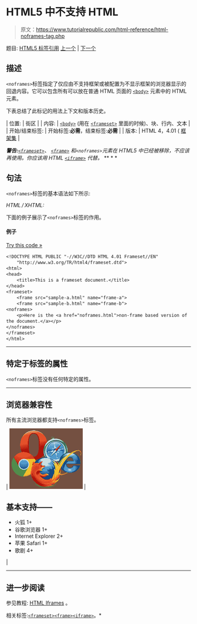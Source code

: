 # HTML5 中不支持 HTML

<noframes>标签</noframes>

> 原文：<https://www.tutorialrepublic.com/html-reference/html-noframes-tag.php>

题目: [HTML5 标签引用](html5-tags.php) [上一个](html5-nav-tag.php) | [下一个](html-noscript-tag.php)

## 描述

`<noframes>`标签指定了仅应由不支持框架或被配置为不显示框架的浏览器显示的回退内容。它可以包含所有可以放在普通 HTML 页面的 [`<body>`](html-body-tag.php) 元素中的 HTML 元素。

下表总结了此标记的用法上下文和版本历史。

| 位置: | 街区 |
| 内容: | [`<body>`](html-body-tag.php) (用在 [`<frameset>`](html-frameset-tag.php) 里面的时候)、块、行内、文本 |
| 开始/结束标签: | 开始标签:**必需**，结束标签:**必需** |
| 版本: | HTML 4，4.01 ( [框架集](../html-tutorial/html-doctypes.php#html-frameset-doctype) |

 ***警告:**[`<frameset>`](html-frameset-tag.php)、 [`<frame>`](html-frame-tag.php) 和`<noframes>`元素在 HTML5 中已经被移除，不应该再使用。你应该用 HTML [`<iframe>`](html-iframe-tag.php) 代替。*  ** * *

## 句法

`<noframes>`标签的基本语法如下所示:

*HTML / XHTML:* <noframes> ... </noframes>

下面的例子展示了`<noframes>`标签的作用。

#### 例子

[Try this code »](../codelab.php?topic=html&file=noframes-tag "Try this code using online Editor")

```
<!DOCTYPE HTML PUBLIC "-//W3C//DTD HTML 4.01 Frameset//EN"
    "http://www.w3.org/TR/html4/frameset.dtd">
<html>
<head>
    <title>This is a frameset document.</title>
</head>
<frameset>
    <frame src="sample-a.html" name="frame-a">
    <frame src="sample-b.html" name="frame-b">
<noframes>
    <p>Here is the <a href="noframes.html">non-frame based version of the document.</a></p>
</noframes>
</frameset>
</html>
```

* * *

## 特定于标签的属性

`<noframes>`标签没有任何特定的属性。

* * *

## 浏览器兼容性

所有主流浏览器都支持`<noframes>`标签。

| ![Browsers Icon](img/e9331123c77668c1832e541c2fca1002.png) | 

## 基本支持——

*   火狐 1+
*   谷歌浏览器 1+
*   Internet Explorer 2+
*   苹果 Safari 1+
*   歌剧 4+

 |

* * *

## 进一步阅读

参见教程: [HTML Iframes](../html-tutorial/html-iframes.php) 。

相关标签:[`<frameset>`](html-frameset-tag.php)[`<frame>`](html-frame-tag.php)[`<iframe>`](html-iframe-tag.php)。*